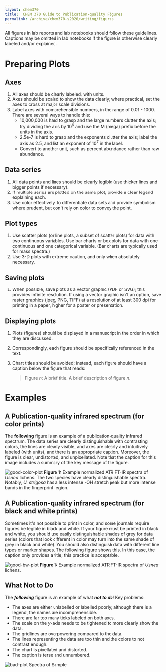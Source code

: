 ```yaml
---
layout: chem370
title:  CHEM 370 Guide to Publication-quality Figures
permalink: /archive/chem370-s2020/writing/figures
---
```


All figures in lab reports and lab notebooks should follow these guidelines.  Captions may be omitted in lab notebooks if the figure is otherwise clearly labeled and/or explained.

# Preparing Plots

## Axes

1. All axes should be clearly labeled, with units.
1. Axes should be scaled to show the data clearly; where practical, set the axes to cross at major scale divisions.  
1. Label axes with comprehensible numbers, in the range of 0.01 - 1000.  There are several ways to handle this:
     * 10,000,000 is hard to grasp and the large numbers clutter the axis; try dividing the axis by 10<sup>6</sup> and use the M (mega) prefix before the units in the axis.
     * 2.5e-7 is hard to grasp and the exponents clutter the axis; label the axis as 2.5, and list an exponent of 10<sup>7</sup> in the label.
     * Convert to another unit, such as percent abundance rather than raw abundance.


## Data series

1. All data points and lines should be clearly legible (use thicker lines and bigger points if necessary).
1. If multiple series are plotted on the same plot, provide a clear legend explaining each.
1. Use color effectively, to differentiate data sets and provide symbolism where prudent, but don't rely on color to convey the point.
<!-- 1. If printing in black and white, all data series and legends should be clearly distinguishable *in black and white*.  Use different line types (dashed, dotted, solid, etc.) and shapes if necessary. -->

## Plot types

1. Use scatter plots (or line plots, a subset of scatter plots) for data with two continuous variables.  Use bar charts or box plots for data with one continuous and one categorical variable. (Bar charts are typically used for mass spectra.)
1. Use 3-D plots with extreme caution, and only when absolutely necessary.

## Saving plots

1. When possible, save plots as a vector graphic (PDF or SVG); this provides infinite resolution.  If using a vector graphic isn't an option, save raster graphics (jpeg, PNG, TIFF) at a resolution of at least 300 dpi for printing in a paper, higher for a poster or presentation.

<!-- 1. Very often, you may need to make final edits to your plot in a vector or image editing program (e.g. Adobe Illustrator, Gravit Designer, Inkscape, Adobe Photoshop, GNU Gimp, etc.).  You can use this to, e.g., increase the font size on axes, add chemical structures to images, or combine subfigures into a single, multi-pane figure.  If you don't want to use any of the above programs, Microsoft PowerPoint works almost as well. -->

## Displaying plots

1. Plots (figures) should be displayed in a manuscript in the order in which they are discussed.    
1. Correspondingly, each figure should be specifically referenced in the text.
1. Chart titles should be avoided; instead, each figure should have a caption below the figure that reads:

     > Figure *n*: A brief title. A brief description of figure *n*.

# Examples

## A Publication-quality infrared spectrum (for color prints)

The **following** figure is an example of a publication-quality infrared spectrum. The data series are clearly distinguishable with contrasting colors, the lines are clearly visible, and axes are clearly and intuitively labeled (with units), and there is an appropriate caption.  Moreover, the figure is clear, undistorted, and unpixellated. Note that the caption for this image includes a summary of the key message of the figure.

![good-color-plot]({{site.url}}/archive/chem370-s2020/assets/img/good.png)
**Figure 1:** Example normalized ATR FT-IR spectra of *Usnea* lichens.    The two species have clearly distinguishable spectra.  Notably, *U. strigosa* has a less intense -OH stretch peak but more intense bands in the fingerprint region.

## A Publication-quality infrared spectrum (for black and white prints)

Sometimes it's not possible to print in color, and some journals require figures be legible in black and white.  If your figure must be printed in black and white, you should use easily distinguishable shades of grey for data series (colors that look different in color may turn into the same shade of grey in black and white).  You should also distinguish data with different line types or marker shapes.  The following figure shows this.  In this case, the caption only provides a title; this practice is acceptable.

![good-bw-plot]({{site.url}}/archive/chem370-s2020/assets/img/goodBW.png)
**Figure 1:** Example normalized ATR FT-IR spectra of *Usnea* lichens.

## What Not to Do

The ***following*** figure is an example of what ***not to do***!  Key problems:
- The axes are either unlabelled or labelled poorly; although there is a legend, the names are incomprehensible.
- There are far too many ticks labeled on both axes.
- The scale on the *y*-axis needs to be tightened to more clearly show the data.
- The gridlines are overpowering compared to the data.
- The lines representing the data are too thin and the colors to not contrast enough.
- The chart is pixellated and distorted.
- The caption is terse and unnumbered.

![bad-plot]({{site.url}}/archive/chem370-s2020/assets/img/bad.png)
Spectra of Sample
